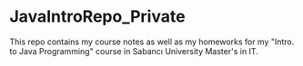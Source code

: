 # JavaIntroRepo_Private

 This repo contains my course notes as well as my homeworks for my "Intro. to Java Programming" course in Sabancı University Master's in IT. 
